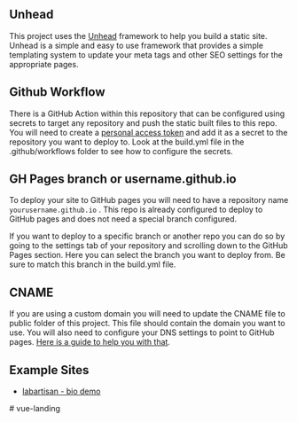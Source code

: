 
## Unhead

This project uses the [Unhead](https://unhead.unjs.io/) framework to help you build a static site. Unhead is a simple and easy to use framework that provides a simple templating system to update your meta tags and other SEO settings for the appropriate pages.

## Github Workflow

There is a GitHub Action within this repository that can be configured using secrets to target any repository and push the static built files to this repo. You will need to create a [personal access token](https://docs.github.com/en/authentication/keeping-your-account-and-data-secure/creating-a-personal-access-token) and add it as a secret to the repository you want to deploy to. Look at the build.yml file in the .github/workflows folder to see how to configure the secrets.

## GH Pages branch or username.github.io

To deploy your site to GitHub pages you will need to have a repository name `yourusername.github.io` . This repo is already configured to deploy to GitHub pages and does not need a special branch configured.

If you want to deploy to a specific branch or another repo you can do so by going to the settings tab of your repository and scrolling down to the GitHub Pages section. Here you can select the branch you want to deploy from. Be sure to match this branch in the build.yml file.

## CNAME

If you are using a custom domain you will need to update the CNAME file to public folder of this project. This file should contain the domain you want to use. You will also need to configure your DNS settings to point to GitHub pages. [Here is a guide to help you with that](https://docs.github.com/en/pages/configuring-a-custom-domain-for-your-github-pages-site/managing-a-custom-domain-for-your-github-pages-site).


## Example Sites
- [labartisan - bio demo](https://labartisan.net/pixian/bio-demo/#)


#   v u e - l a n d i n g  
 
